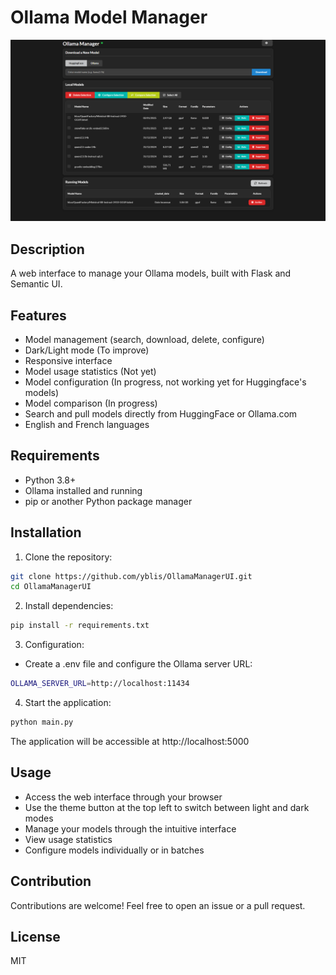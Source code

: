 # Ollama Model Manager

![Ollama Model Manager Interface](ollama_manager.png)

## Description
A web interface to manage your Ollama models, built with Flask and Semantic UI.

## Features
- Model management (search, download, delete, configure)
- Dark/Light mode (To improve)
- Responsive interface 
- Model usage statistics (Not yet)
- Model configuration  (In progress, not working yet for Huggingface's models)
- Model comparison (In progress)
- Search and pull models directly from HuggingFace or Ollama.com
- English and French languages

## Requirements
- Python 3.8+
- Ollama installed and running
- pip or another Python package manager

## Installation
1. Clone the repository:
```bash
git clone https://github.com/yblis/OllamaManagerUI.git
cd OllamaManagerUI
```

2. Install dependencies:
```bash
pip install -r requirements.txt
```

3. Configuration:
- Create a .env file and configure the Ollama server URL:
```bash
OLLAMA_SERVER_URL=http://localhost:11434
```

4. Start the application:
```bash
python main.py
```

The application will be accessible at http://localhost:5000

## Usage
- Access the web interface through your browser
- Use the theme button at the top left to switch between light and dark modes
- Manage your models through the intuitive interface
- View usage statistics
- Configure models individually or in batches

## Contribution
Contributions are welcome! Feel free to open an issue or a pull request.

## License
MIT


